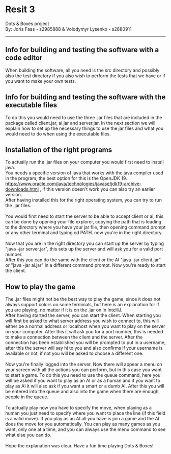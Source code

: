 # Resit 3
Dots & Boxes project <br />
By: Joris Faas - s2985888 & Volodymyr Lysenko - s2880911




***

## Info for building and testing the software with a code editor

When building the software, all you need is the src directory and possibly also the test directory if you also wish to perform the tests that we have or if you want to make your own tests.<br />


## Info for building and testing the software with the executable files
To do this you would need to use the three .jar files that are included in the package called client.jar, ai.jar and server.jar. In the next section we will explain how to set up the necessary things to use the jar files and what you would need to do when using the executable files.

## Installation of the right programs
To actually run the .jar files on your computer you would first need to install java. <br />
You needs a specific version of java that works with the java compiler used in the program, the best option for this is the OpenJDK 19. https://www.oracle.com/java/technologies/javase/jdk19-archive-downloads.html , if this version doesn't work you can also try an earlier version.<br />
After having installed this for the right operating system, you can try to run the .jar files. <br /> <br />
You would first need to start the server to be able to accept client or ai, this can be done by opening your file explorer, copying the path that is leading to the directory where you have your jar file, then opening command prompt or any other terminal and typing cd PATH. now you're in the right directory. <br />
<br />
Now that you are in the right directory you can start up the server by typing "java -jar server.jar", this sets up the server and will ask you for a valid port number.
<br />
After this you can do the same with the client or the AI "java -jar client.jar" or "java -jar ai.jar" in a different command prompt. Now you're ready to start the client.

## How to play the game
The .jar files might not be the best way to play the game, since it does not always support colors on some terminals, but here is an explanation for if you are playing, no matter if it is on the .jar on in IntelliJ.
<br />
After having started the server, you can start the client. When starting you will first be asked to what server address you wish to connect to, this will either be a normal address or localhost when you want to play on the server on your computer. After this it will ask you for a port number, this is needed to make a connection between the client and the server. After the connection has been established you will be prompted to put in a username, after this the server will say hi to you and also confirms if your username is available or not, if not you will be asked to choose a different one.<br />
<br />
Now you're finally logged into the server. Now there will appear a menu on your screen with all the actions you can perform, but in this case you want to start a game. To do this you need to use the queue command, here you will be asked if you want to play as an AI or as a human and if you want to play as AI it will also ask if you want a smart or a dumb AI. After this you will be entered into the queue and also into the game when there are enough people in the queue. <br />
<br />
To actually play now you have to specify the move, when playing as a human you just need to specify where you want to place the line (if this field is a valid move). If you play as an AI all you have is join a game and the AI does the move for you automatically. You can play as many games as you want, only one at a time, and you can always use the menu command to see what else you can do.
<br /><br />
Hope the explanation was clear. Have a fun time playing Dots & Boxes!